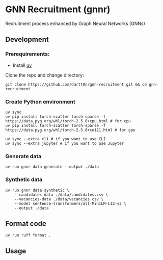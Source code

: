 # GNN Recruitment (gnnr)
Recruitment process enhanced by Graph Neural Networks (GNNs)

## Development
### Prerequirements:
- Install [uv](https://docs.astral.sh/uv/)

Clone the repo and change directory:
```shell
git clone https://github.com/dartt0n/gnn-recruitment.git && cd gnn-recruitment
```

### Create Python environment
```shell
uv sync
uv pip install torch-scatter torch-sparse -f https://data.pyg.org/whl/torch-2.5.0+cpu.html # for cpu
uv pip install torch-scatter torch-sparse -f https://data.pyg.org/whl/torch-2.5.0+cu121.html # for gpu

uv sync --extra cli # if you want to use CLI
uv sync --extra jupyter # if you want to use Jupyter
```

### Generate data
```shell
uv run gnnr data generate --output ./data
```
### Synthetic data
```shell
uv run gnnr data synthetic \
    --candidates-data ./data/candidates.csv \
    --vacancies-data ./data/vacancies.csv \
    --model sentence-transformers/all-MiniLM-L12-v2 \
    --output ./data
```

## Format code
```shell
uv run ruff format .
```

## Usage
